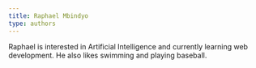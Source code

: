 ```yaml
---
title: Raphael Mbindyo
type: authors
---
```

Raphael is interested in Artificial Intelligence and currently learning web development. He also likes swimming and playing baseball.